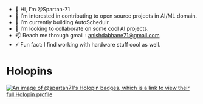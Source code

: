 - 👋 Hi, I’m @Spartan-71
- 👀 I’m interested in contributing to open source projects in AI/ML domain.
- 🌱 I’m currently building AutoSchedulr.
- 💞️ I’m looking to collaborate on some cool AI projects.
- 📫 Reach me through gmail : anishdabhane71@gmail.com
- ⚡ Fun fact: I find working with hardware stuff cool as well.

# Holopins
[![An image of @spartan71's Holopin badges, which is a link to view their full Holopin profile](https://holopin.me/spartan71)](https://holopin.io/@spartan71)

<!---
Spartan-71/Spartan-71 is a ✨ special ✨ repository because its `README.md` (this file) appears on your GitHub profile.
You can click the Preview link to take a look at your changes.
--->
